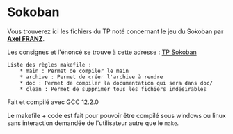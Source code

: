 # Sokoban
Vous trouverez ici les fichiers du TP noté concernant le jeu du Sokoban par [**Axel FRANZ**](https://git.unistra.fr/a.franz).
  

Les consignes et l'énoncé se trouve à cette adresse : [TP Sokoban](https://techdevprintemps2022.pages.unistra.fr/TP_TechDevEnonce/)

```
Liste des règles makefile :
	* main : Permet de compiler le main
	* archive : Permet de créer l'archive à rendre
	* doc : Permet de compiler la documentation qui sera dans doc/
	* clean : Permet de supprimer tous les fichiers indésirables
```

Fait et compilé avec GCC 12.2.0

Le makefile + code est fait pour pouvoir être compilé sous windows ou linux sans interaction demandée de l'utilisateur autre que le `make`.

